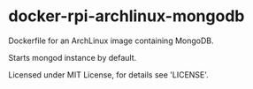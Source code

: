 # docker-rpi-archlinux-mongodb
Dockerfile for an ArchLinux image containing MongoDB.

Starts mongod instance by default.

Licensed under MIT License, for details see 'LICENSE'.